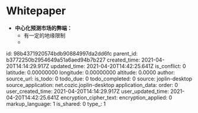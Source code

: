 # Whitepaper

- **中心化预测市场的弊端：**
  - 有一定的地缘限制
  - 

id: 98b4371920574bdb90884997da2dd6fc
parent_id: b3772250b2954649a51a6aed94b7b227
created_time: 2021-04-20T14:14:29.917Z
updated_time: 2021-04-20T14:42:25.641Z
is_conflict: 0
latitude: 0.00000000
longitude: 0.00000000
altitude: 0.0000
author: 
source_url: 
is_todo: 0
todo_due: 0
todo_completed: 0
source: joplin-desktop
source_application: net.cozic.joplin-desktop
application_data: 
order: 0
user_created_time: 2021-04-20T14:14:29.917Z
user_updated_time: 2021-04-20T14:42:25.641Z
encryption_cipher_text: 
encryption_applied: 0
markup_language: 1
is_shared: 0
type_: 1